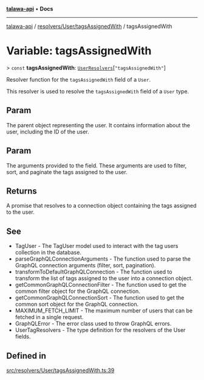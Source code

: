 [**talawa-api**](../../../../README.md) • **Docs**

***

[talawa-api](../../../../modules.md) / [resolvers/User/tagsAssignedWith](../README.md) / tagsAssignedWith

# Variable: tagsAssignedWith

\> `const` **tagsAssignedWith**: [`UserResolvers`](../../../../types/generatedGraphQLTypes/type-aliases/UserResolvers.md)\[`"tagsAssignedWith"`\]

Resolver function for the `tagsAssignedWith` field of a `User`.

This resolver is used to resolve the `tagsAssignedWith` field of a `User` type.

## Param

The parent object representing the user. It contains information about the user, including the ID of the user.

## Param

The arguments provided to the field. These arguments are used to filter, sort, and paginate the tags assigned to the user.

## Returns

A promise that resolves to a connection object containing the tags assigned to the user.

## See

 - TagUser - The TagUser model used to interact with the tag users collection in the database.
 - parseGraphQLConnectionArguments - The function used to parse the GraphQL connection arguments (filter, sort, pagination).
 - transformToDefaultGraphQLConnection - The function used to transform the list of tags assigned to the user into a connection object.
 - getCommonGraphQLConnectionFilter - The function used to get the common filter object for the GraphQL connection.
 - getCommonGraphQLConnectionSort - The function used to get the common sort object for the GraphQL connection.
 - MAXIMUM_FETCH_LIMIT - The maximum number of users that can be fetched in a single request.
 - GraphQLError - The error class used to throw GraphQL errors.
 - UserTagResolvers - The type definition for the resolvers of the User fields.

## Defined in

[src/resolvers/User/tagsAssignedWith.ts:39](https://github.com/PalisadoesFoundation/talawa-api/blob/a6e7ac91b581c9109559657faf0f934f3eb41fe7/src/resolvers/User/tagsAssignedWith.ts#L39)
